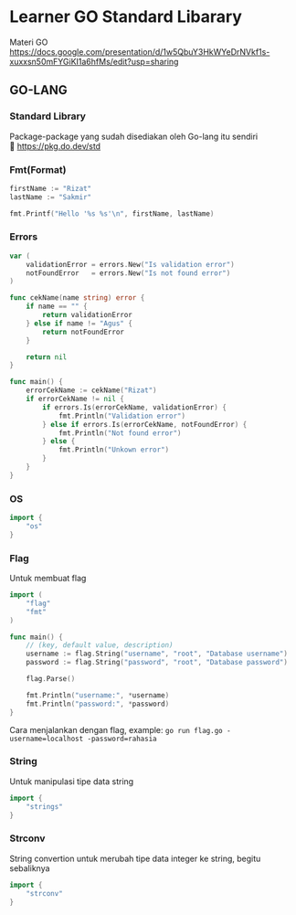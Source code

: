 # Learner GO Standard Libarary
Materi GO
https://docs.google.com/presentation/d/1w5QbuY3HkWYeDrNVkf1s-xuxxsn50mFYGiKI1a6hfMs/edit?usp=sharing

## GO-LANG
### Standard Library
Package-package yang sudah disediakan oleh Go-lang itu sendiri  
🚀 https://pkg.do.dev/std

### Fmt(Format)
``` go
firstName := "Rizat"
lastName := "Sakmir"

fmt.Printf("Hello '%s %s'\n", firstName, lastName)
```

### Errors
``` go
var (
	validationError = errors.New("Is validation error")
	notFoundError   = errors.New("Is not found error")
)

func cekName(name string) error {
	if name == "" {
		return validationError
	} else if name != "Agus" {
		return notFoundError
	}

	return nil
}

func main() {
	errorCekName := cekName("Rizat")
	if errorCekName != nil {
		if errors.Is(errorCekName, validationError) {
			fmt.Println("Validation error")
		} else if errors.Is(errorCekName, notFoundError) {
			fmt.Println("Not found error")
		} else {
			fmt.Println("Unkown error")
		}
	}
}
```

### OS
``` go
import {
	"os"
}
```

### Flag
Untuk membuat flag  
``` go
import (
	"flag"
	"fmt"
)

func main() {
	// (key, default value, description)
	username := flag.String("username", "root", "Database username")
	password := flag.String("password", "root", "Database password")

	flag.Parse()

	fmt.Println("username:", *username)
	fmt.Println("password:", *password)
}
```
Cara menjalankan dengan flag, example:
`go run flag.go -username=localhost -password=rahasia`

### String
Untuk manipulasi tipe data string
``` go
import {
	"strings"
}
```

### Strconv
String convertion untuk merubah tipe data integer ke string, begitu sebaliknya
``` go
import {
	"strconv"
}
```

